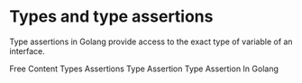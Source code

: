 # Types and type assertions

Type assertions in Golang provide access to the exact type of variable of an interface.

 <ResourceGroupTitle>Free Content</ResourceGroupTitle>
<BadgeLink colorScheme='blue' badgeText='Official Website' href='https://go.dev/tour/methods/15'>Types Assertions </BadgeLink>
<BadgeLink badgeText='Read' herf='https://www.geeksforgeeks.org/type-assertions-in-golang/'>Type Assertion</BadgeLink>
<BadgeLink badgeText='Watch' href='https://www.youtube.com/watch?v=NoDRq6Twkts'>Type Assertion In Golang</BadgeLink>